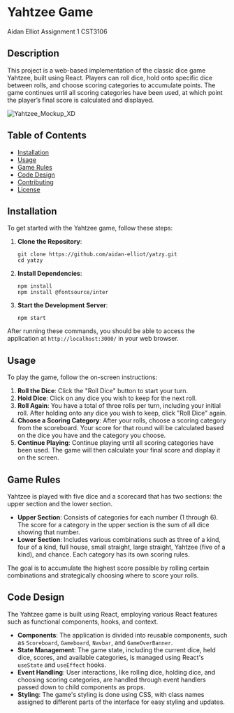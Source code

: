 # Yahtzee Game
Aidan Elliot
Assignment 1
CST3106

## Description
This project is a web-based implementation of the classic dice game Yahtzee, built using React. Players can roll dice, hold onto specific dice between rolls, and choose scoring categories to accumulate points. The game continues until all scoring categories have been used, at which point the player’s final score is calculated and displayed.

![Yahtzee_Mockup_XD](https://github.com/aidan-elliot/yatzy/assets/81194636/9f3610cf-4594-4a22-87cd-1ce4d2ee033b)

## Table of Contents
- [Installation](#installation)
- [Usage](#usage)
- [Game Rules](#game-rules)
- [Code Design](#code-design)
- [Contributing](#contributing)
- [License](#license)

## Installation
To get started with the Yahtzee game, follow these steps:

1. **Clone the Repository**: 
   ```
   git clone https://github.com/aidan-elliot/yatzy.git
   cd yatzy
   ```

2. **Install Dependencies**: 
   ```
   npm install
   npm install @fontsource/inter
   ```

3. **Start the Development Server**: 
   ```
   npm start
   ```

After running these commands, you should be able to access the application at `http://localhost:3000/` in your web browser.

## Usage
To play the game, follow the on-screen instructions:

1. **Roll the Dice**: Click the "Roll Dice" button to start your turn.
2. **Hold Dice**: Click on any dice you wish to keep for the next roll.
3. **Roll Again**: You have a total of three rolls per turn, including your initial roll. After holding onto any dice you wish to keep, click "Roll Dice" again.
4. **Choose a Scoring Category**: After your rolls, choose a scoring category from the scoreboard. Your score for that round will be calculated based on the dice you have and the category you choose.
5. **Continue Playing**: Continue playing until all scoring categories have been used. The game will then calculate your final score and display it on the screen.

## Game Rules
Yahtzee is played with five dice and a scorecard that has two sections: the upper section and the lower section.

- **Upper Section**: Consists of categories for each number (1 through 6). The score for a category in the upper section is the sum of all dice showing that number.
- **Lower Section**: Includes various combinations such as three of a kind, four of a kind, full house, small straight, large straight, Yahtzee (five of a kind), and chance. Each category has its own scoring rules.

The goal is to accumulate the highest score possible by rolling certain combinations and strategically choosing where to score your rolls.

## Code Design
The Yahtzee game is built using React, employing various React features such as functional components, hooks, and context.

- **Components**: The application is divided into reusable components, such as `Scoreboard`, `Gameboard`, `Navbar`, and `GameOverBanner`.
- **State Management**: The game state, including the current dice, held dice, scores, and available categories, is managed using React's `useState` and `useEffect` hooks.
- **Event Handling**: User interactions, like rolling dice, holding dice, and choosing scoring categories, are handled through event handlers passed down to child components as props.
- **Styling**: The game's styling is done using CSS, with class names assigned to different parts of the interface for easy styling and updates.
